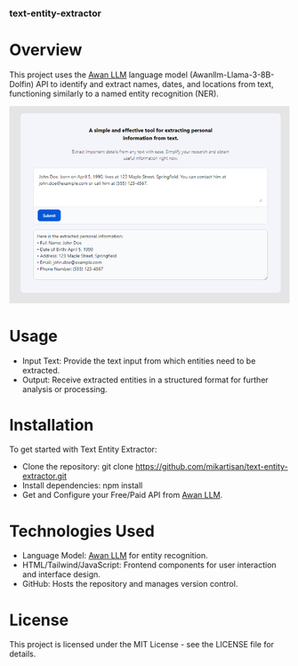 ### text-entity-extractor

# Overview
This project uses the [Awan LLM](https://www.awanllm.com/) language model (Awanllm-Llama-3-8B-Dolfin) API to identify and extract names, dates, and locations from text, functioning similarly to a named entity recognition (NER).

![Local Image](/images/example.PNG)

# Usage
- Input Text: Provide the text input from which entities need to be extracted.
- Output: Receive extracted entities in a structured format for further analysis or processing.

# Installation
To get started with Text Entity Extractor:
- Clone the repository: git clone https://github.com/mikartisan/text-entity-extractor.git
- Install dependencies: npm install
- Get and Configure your Free/Paid API from [Awan LLM](https://www.awanllm.com/).
  
# Technologies Used
- Language Model: [Awan LLM](https://www.awanllm.com/) for entity recognition.
- HTML/Tailwind/JavaScript: Frontend components for user interaction and interface design.
- GitHub: Hosts the repository and manages version control.
  
# License
This project is licensed under the MIT License - see the LICENSE file for details.
